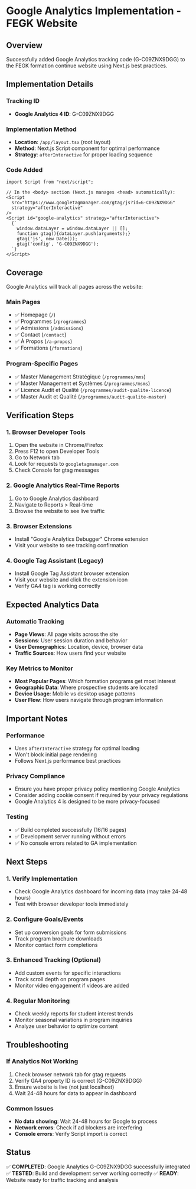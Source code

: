 # Google Analytics Implementation - FEGK Website

## Overview

Successfully added Google Analytics tracking code (G-C09ZNX9DGG) to the FEGK formation continue website using Next.js best practices.

## Implementation Details

### Tracking ID

- **Google Analytics 4 ID**: G-C09ZNX9DGG

### Implementation Method

- **Location**: `/app/layout.tsx` (root layout)
- **Method**: Next.js Script component for optimal performance
- **Strategy**: `afterInteractive` for proper loading sequence

### Code Added

```tsx
import Script from "next/script";

// In the <body> section (Next.js manages <head> automatically):
<Script
  src="https://www.googletagmanager.com/gtag/js?id=G-C09ZNX9DGG"
  strategy="afterInteractive"
/>
<Script id="google-analytics" strategy="afterInteractive">
  {`
    window.dataLayer = window.dataLayer || [];
    function gtag(){dataLayer.push(arguments);}
    gtag('js', new Date());
    gtag('config', 'G-C09ZNX9DGG');
  `}
</Script>
```

## Coverage

Google Analytics will track all pages across the website:

### Main Pages

- ✅ Homepage (`/`)
- ✅ Programmes (`/programmes`)
- ✅ Admissions (`/admissions`)
- ✅ Contact (`/contact`)
- ✅ À Propos (`/a-propos`)
- ✅ Formations (`/formations`)

### Program-Specific Pages

- ✅ Master Management Stratégique (`/programmes/mms`)
- ✅ Master Management et Systèmes (`/programmes/msms`)
- ✅ Licence Audit et Qualité (`/programmes/audit-qualite-licence`)
- ✅ Master Audit et Qualité (`/programmes/audit-qualite-master`)

## Verification Steps

### 1. Browser Developer Tools

1. Open the website in Chrome/Firefox
2. Press F12 to open Developer Tools
3. Go to Network tab
4. Look for requests to `googletagmanager.com`
5. Check Console for gtag messages

### 2. Google Analytics Real-Time Reports

1. Go to Google Analytics dashboard
2. Navigate to Reports > Real-time
3. Browse the website to see live traffic

### 3. Browser Extensions

- Install "Google Analytics Debugger" Chrome extension
- Visit your website to see tracking confirmation

### 4. Google Tag Assistant (Legacy)

- Install Google Tag Assistant browser extension
- Visit your website and click the extension icon
- Verify GA4 tag is working correctly

## Expected Analytics Data

### Automatic Tracking

- **Page Views**: All page visits across the site
- **Sessions**: User session duration and behavior
- **User Demographics**: Location, device, browser data
- **Traffic Sources**: How users find your website

### Key Metrics to Monitor

- **Most Popular Pages**: Which formation programs get most interest
- **Geographic Data**: Where prospective students are located
- **Device Usage**: Mobile vs desktop usage patterns
- **User Flow**: How users navigate through program information

## Important Notes

### Performance

- Uses `afterInteractive` strategy for optimal loading
- Won't block initial page rendering
- Follows Next.js performance best practices

### Privacy Compliance

- Ensure you have proper privacy policy mentioning Google Analytics
- Consider adding cookie consent if required by your privacy regulations
- Google Analytics 4 is designed to be more privacy-focused

### Testing

- ✅ Build completed successfully (16/16 pages)
- ✅ Development server running without errors
- ✅ No console errors related to GA implementation

## Next Steps

### 1. Verify Implementation

- Check Google Analytics dashboard for incoming data (may take 24-48 hours)
- Test with browser developer tools immediately

### 2. Configure Goals/Events

- Set up conversion goals for form submissions
- Track program brochure downloads
- Monitor contact form completions

### 3. Enhanced Tracking (Optional)

- Add custom events for specific interactions
- Track scroll depth on program pages
- Monitor video engagement if videos are added

### 4. Regular Monitoring

- Check weekly reports for student interest trends
- Monitor seasonal variations in program inquiries
- Analyze user behavior to optimize content

## Troubleshooting

### If Analytics Not Working

1. Check browser network tab for gtag requests
2. Verify GA4 property ID is correct (G-C09ZNX9DGG)
3. Ensure website is live (not just localhost)
4. Wait 24-48 hours for data to appear in dashboard

### Common Issues

- **No data showing**: Wait 24-48 hours for Google to process
- **Network errors**: Check if ad blockers are interfering
- **Console errors**: Verify Script import is correct

## Status

✅ **COMPLETED**: Google Analytics G-C09ZNX9DGG successfully integrated
✅ **TESTED**: Build and development server working correctly
✅ **READY**: Website ready for traffic tracking and analysis
